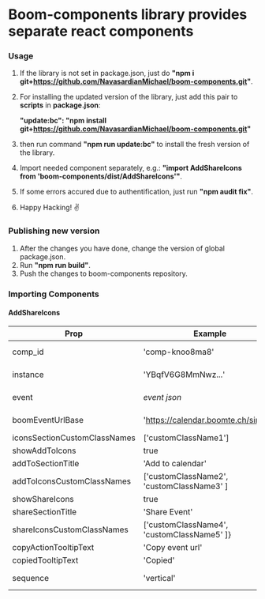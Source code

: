 # Boom-components library provides separate react components

### Usage
1. If the library is not set in package.json, just do **"npm i git+https://github.com/NavasardianMichael/boom-components.git"**.
2. For installing the updated version of the library, just add this pair to **scripts** in **package.json**:

    **"update:bc": "npm install git+https://github.com/NavasardianMichael/boom-components.git"**

3. then run command **"npm run update:bc"** to install the fresh version of the library.
4. Import needed component separately, e.g.: **"import AddShareIcons from 'boom-components/dist/AddShareIcons'"**.
5. If some errors accured due to authentification, just run  **"npm audit fix"**.
6. Happy Hacking! ✌




### Publishing new version
1. After the changes you have done, change the version of global package.json.
2. Run **"npm run build"**.
3. Push the changes to boom-components repository.





### Importing Components

#### AddShareIcons


**Prop** | **Example** | **type**
---- | ---------- | ----
comp_id | 'comp-knoo8ma8' | string **(Required)**
instance | 'YBqfV6G8MmNwz...' | string **(Required)**
event | *event json* | object **(Required)**
boomEventUrlBase | 'https://calendar.boomte.ch/single/' | string **(Required)**
iconsSectionCustomClassNames | ['customClassName1'] | arrayOf(string)
showAddToIcons | true | bool
addToSectionTitle | 'Add to calendar' | string
addToIconsCustomClassNames | ['customClassName2', 'customClassName3' ] | arrayOf(string)
showShareIcons | true | bool
shareSectionTitle | 'Share Event' | string
shareIconsCustomClassNames | ['customClassName4', 'customClassName5' ]} | arrayOf(string)
copyActionTooltipText | 'Copy event url' | string
copiedTooltipText | 'Copied' | string
sequence | 'vertical' | oneOf(['vertical' 'horizontal'])



